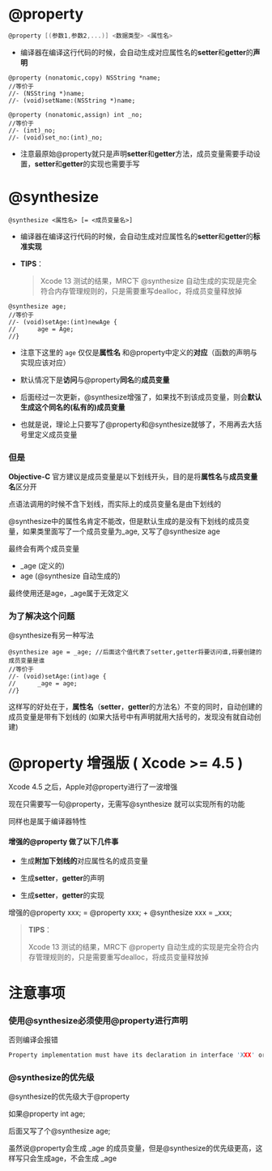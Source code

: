 # @property

```objective-c
@property [(参数1,参数2,...)] <数据类型> <属性名>
```

- 编译器在编译这行代码的时候，会自动生成对应属性名的**setter**和**getter**的**声明**

```objc
@property (nonatomic,copy) NSString *name;
//等价于
//- (NSString *)name;
//- (void)setName:(NSString *)name;

@property (nonatomic,assign) int _no;
//等价于
//- (int)_no;
//- (void)set_no:(int)_no;
```

- 注意最原始@property就只是声明**setter**和**getter**方法，成员变量需要手动设置，**setter**和**getter**的实现也需要手写



# @synthesize

```objc
@synthesize <属性名> [= <成员变量名>]
```

- 编译器在编译这行代码的时候，会自动生成对应属性名的**setter**和**getter**的**标准实现**

- **TIPS**：

  > Xcode 13 测试的结果，MRC下 @synthesize 自动生成的实现是完全符合内存管理规则的，只是需要重写dealloc，将成员变量释放掉

```objc
@synthesize age;
//等价于
//- (void)setAge:(int)newAge {
//  	age = Age;
//}
```

- 注意下这里的 `age` 仅仅是**属性名** 和@property中定义的**对应**（函数的声明与实现应该对应）

- 默认情况下是**访问**与@property**同名**的**成员变量**

- 后面经过一次更新，@synthesize增强了，如果找不到该成员变量，则会**默认生成这个同名的(私有的)成员变量**

- 也就是说，理论上只要写了@property和@synthesize就够了，不用再去大括号里定义成员变量



### 但是

**Objective-C** 官方建议是成员变量是以下划线开头，目的是将**属性名**与**成员变量名**区分开

点语法调用的时候不含下划线，而实际上的成员变量名是由下划线的

@synthesize中的属性名肯定不能改，但是默认生成的是没有下划线的成员变量，如果类里面写了一个成员变量为_age, 又写了@synthesize age 

最终会有两个成员变量

- _age (定义的)
- age (@synthesize 自动生成的)

最终使用还是age，_age属于无效定义



### 为了解决这个问题

@synthesize有另一种写法

```objc
@synthesize age = _age; //后面这个值代表了setter,getter将要访问谁,将要创建的成员变量是谁
//等价于
//- (void)setAge:(int)age {
//  	_age = age;
//}
```

这样写的好处在于，**属性名**（**setter**，**getter**的方法名）不变的同时，自动创建的成员变量是带有下划线的 (如果大括号中有声明就用大括号的，发现没有就自动创建)



# @property 增强版 ( Xcode >= 4.5 )

Xcode 4.5 之后，Apple对@property进行了一波增强

现在只需要写一句@property，无需写@synthesize 就可以实现所有的功能

同样也是属于编译器特性

#### 增强的@property 做了以下几件事

- 生成**附加下划线的**对应属性名的成员变量

- 生成**setter**，**getter**的声明
- 生成**setter**，**getter**的实现

增强的@property xxx; = @property xxx; + @synthesize xxx = _xxx;

> **TIPS**：
>
> Xcode 13 测试的结果，MRC下 @property 自动生成的实现是完全符合内存管理规则的，只是需要重写dealloc，将成员变量释放掉



# 注意事项

### 使用@synthesize必须使用@property进行声明

否则编译会报错

```C
Property implementation must have its declaration in interface 'XXX' or one of its extensions
```





### @synthesize的优先级

@synthesize的优先级大于@property

如果@property int age; 

后面又写了个@synthesize age;

虽然说@property会生成 _age 的成员变量，但是@synthesize的优先级更高，这样写只会生成age，不会生成 _age

